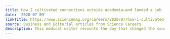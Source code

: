 ```yaml
---
title: How I cultivated connections outside academia—and landed a job
date: '2020-07-09'
linkTitle: https://www.sciencemag.org/careers/2020/07/how-i-cultivated-connections-outside-academia-and-landed-job
source: Business and Editorial articles from Science Careers
description: This medical writer recounts the day that changed the course of her career
---
```


